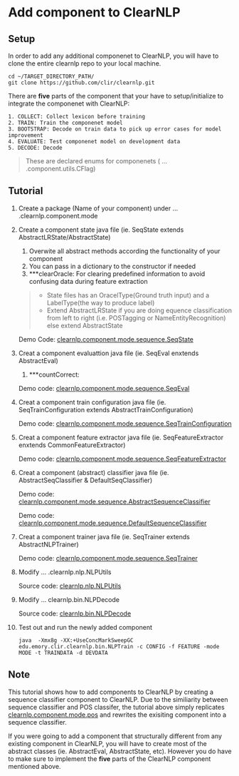 # Add component to ClearNLP

## Setup

In order to add any additional componenet to ClearNLP, you will have to clone the entire clearnlp repo to your local machine.
	
	cd ~/TARGET_DIRECTORY_PATH/
	git clone https://github.com/clir/clearnlp.git

There are **five** parts of the component that your have to setup/initialize to integrate the componenet with ClearNLP:
	
	1. COLLECT: Collect lexicon before training
	2. TRAIN: Train the componenet model
	3. BOOTSTRAP: Decode on train data to pick up error cases for model improvement
	4. EVALUATE: Test componenet model on development data
	5. DECODE: Decode
> These are declared enums for componenets ( ... .component.utils.CFlag)

## Tutorial

1. Create a package (Name of your component) under ... .clearnlp.component.mode

2. Create a component state java file (ie. SeqState extends AbstractLRState/AbstractState)

	1. Overwite all abstract methods according the functionality of your component
	2. You can pass in a dictionary to the constructor if needed
	3. ***clearOracle: For clearing predefined information to avoid confusing data during feature extraction

	> - State files has an OracelType(Ground truth input) and a LabelType(the way to produce label)
	> - Extend AbstractLRState if you are doing equence classification from left to right (i.e. POSTagging or NameEntityRecognition) else extend AbstractState
	
	Demo Code: [clearnlp.component.mode.sequence.SeqState](https://github.com/clir/clearnlp/blob/master/src/main/java/edu/emory/clir/clearnlp/component/mode/sequence/SeqState.java)

3. Creat a component evaluattion java file (ie. SeqEval enxtends AbstractEval)

	1. ***countCorrect: 

	Demo code: [clearnlp.component.mode.sequence.SeqEval](https://github.com/clir/clearnlp/blob/master/src/main/java/edu/emory/clir/clearnlp/component/mode/sequence/SeqEval.java)

4. Creat a component train configuration java file (ie. SeqTrainConfiguration extends AbstractTrainConfiguration)

	Demo code: [clearnlp.component.mode.sequence.SeqTrainConfiguration](https://github.com/clir/clearnlp/blob/master/src/main/java/edu/emory/clir/clearnlp/component/mode/sequence/SeqTrainConfiguration.java)

5. Creat a component feature extractor java file (ie. SeqFeatureExtractor enxtends CommonFeatureExtractor)

	Demo code: [clearnlp.component.mode.sequence.SeqFeatureExtractor](https://github.com/clir/clearnlp/blob/master/src/main/java/edu/emory/clir/clearnlp/component/mode/sequence/SeqFeatureExtractor.java)

6. Creat a component (abstract) classifier java file (ie. AbstractSeqClassifier & DefaultSeqClassifier)

	Demo code: [clearnlp.component.mode.sequence.AbstractSequenceClassifier](https://github.com/clir/clearnlp/blob/master/src/main/java/edu/emory/clir/clearnlp/component/mode/sequence/AbstractSequenceClassifier.java)
	
	Demo code: [clearnlp.component.mode.sequence.DefaultSequenceClassifier](https://github.com/clir/clearnlp/blob/master/src/main/java/edu/emory/clir/clearnlp/component/mode/sequence/DefaultSequenceClassifier.java)

7. Creat a component trainer java file (ie. SeqTrainer extends AbstractNLPTrainer)

	Demo code: [clearnlp.component.mode.sequence.SeqTrainer](https://github.com/clir/clearnlp/blob/master/src/main/java/edu/emory/clir/clearnlp/component/mode/sequence/SeqTrainer.java)

8. Modify ... .clearnlp.nlp.NLPUtils

	Source code: [clearnlp.nlp.NLPUtils](https://github.com/clir/clearnlp/blob/master/src/main/java/edu/emory/clir/clearnlp/nlp/NLPUtils.java)

9. Modify ... clearnlp.bin.NLPDecode

	Source code: [clearnlp.bin.NLPDecode](https://github.com/clir/clearnlp/blob/master/src/main/java/edu/emory/clir/clearnlp/bin/NLPDecode.java)

10. Test out and run the newly added component

		java  -Xmx8g -XX:+UseConcMarkSweepGC edu.emory.clir.clearnlp.bin.NLPTrain -c CONFIG -f FEATURE -mode MODE -t TRAINDATA -d DEVDATA
		
## Note
This tutorial shows how to add components to ClearNLP by creating a sequence classifier component to ClearNLP. Due to the similiarity between sequence classifier and POS classifer, the tutorial above simply replicates [clearnlp.component.mode.pos](https://github.com/clir/clearnlp/tree/master/src/main/java/edu/emory/clir/clearnlp/component/mode/pos) and rewrites the exisiting component into a sequence classifier. 

If you were going to add a component that structurally different from any existing component in ClearNLP, you will have to create most of the abstract classes (ie. AbstractEval, AbstractState, etc). However you do have to make sure to implement the **five** parts of the ClearNLP component mentioned above.
